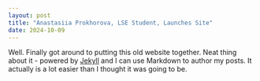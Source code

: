 ```yaml
---
layout: post
title: "Anastasiia Prokhorova, LSE Student, Launches Site"
date: 2024-10-09
---
```


Well. Finally got around to putting this old website together. Neat thing about it - powered by [Jekyll](http://jekyllrb.com) and I can use Markdown to author my posts. It actually is a lot easier than I thought it was going to be.
